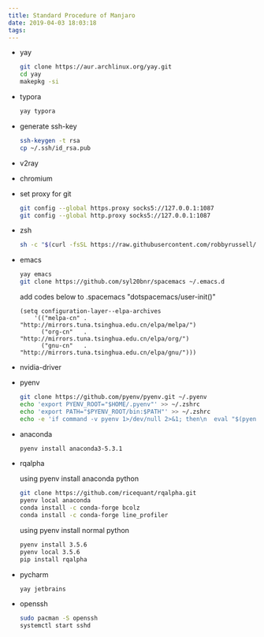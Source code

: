```yaml
---
title: Standard Procedure of Manjaro
date: 2019-04-03 18:03:18
tags:
---
```



- yay

  ```bash
  git clone https://aur.archlinux.org/yay.git
  cd yay
  makepkg -si
  ```

- typora

  ```bash
  yay typora
  ```

- generate ssh-key

  ```bash
  ssh-keygen -t rsa
  cp ~/.ssh/id_rsa.pub
  ```

- v2ray

- chromium

- set proxy for git

  ```bash
  git config --global https.proxy socks5://127.0.0.1:1087
  git config --global http.proxy socks5://127.0.0.1:1087
  ```

- zsh

  ```bash
  sh -c "$(curl -fsSL https://raw.githubusercontent.com/robbyrussell/oh-my-zsh/master/tools/install.sh)"
  ```

- emacs

  ```bash
  yay emacs
  git clone https://github.com/syl20bnr/spacemacs ~/.emacs.d
  ```

  add codes below to .spacemacs "dotspacemacs/user-init()"

  ```elisp
  (setq configuration-layer--elpa-archives
      '(("melpa-cn" . "http://mirrors.tuna.tsinghua.edu.cn/elpa/melpa/")
        ("org-cn"   . "http://mirrors.tuna.tsinghua.edu.cn/elpa/org/")
        ("gnu-cn"   . "http://mirrors.tuna.tsinghua.edu.cn/elpa/gnu/")))
  ```

- nvidia-driver
- pyenv

  ```bash
  git clone https://github.com/pyenv/pyenv.git ~/.pyenv
  echo 'export PYENV_ROOT="$HOME/.pyenv"' >> ~/.zshrc
  echo 'export PATH="$PYENV_ROOT/bin:$PATH"' >> ~/.zshrc
  echo -e 'if command -v pyenv 1>/dev/null 2>&1; then\n  eval "$(pyenv init -)"\nfi' >> ~/.zshrc
  ```

- anaconda

  ```bash
  pyenv install anaconda3-5.3.1
  ```

- rqalpha

  using pyenv install anaconda python

  ```bash
  git clone https://github.com/ricequant/rqalpha.git
  pyenv local anaconda
  conda install -c conda-forge bcolz
  conda install -c conda-forge line_profiler
  ```

  using pyenv install normal python

  ```bash
  pyenv install 3.5.6
  pyenv local 3.5.6
  pip install rqalpha
  ```

- pycharm

  ```bash
  yay jetbrains
  ```

- openssh

  ```bash
  sudo pacman -S openssh
  systemctl start sshd
  ```